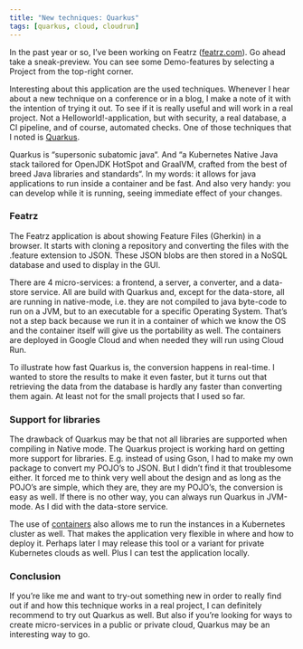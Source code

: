 ```yaml
---
title: "New techniques: Quarkus"
tags: [quarkus, cloud, cloudrun]
---
```



In the past year or so, I’ve been working on Featrz ([featrz.com](https://featrz.com/)). Go ahead take a sneak-preview. You can see some Demo-features by selecting a Project from the top-right corner.

Interesting about this application are the used techniques. Whenever I hear about a new technique on a conference or in a blog, I make a note of it with the intention of trying it out. To see if it is really useful and will work in a real project. Not a Helloworld!-application, but with security, a real database, a CI pipeline, and of course, automated checks. One of those techniques that I noted is [Quarkus](https://quarkus.io/).

Quarkus is “supersonic subatomic java“. And “a Kubernetes Native Java stack tailored for OpenJDK HotSpot and GraalVM, crafted from the best of breed Java libraries and standards“. In my words: it allows for java applications to run inside a container and be fast. And also very handy: you can develop while it is running, seeing immediate effect of your changes.

### Featrz
The Featrz application is about showing Feature Files (Gherkin) in a browser. It starts with cloning a repository and converting the files with the .feature extension to JSON. These JSON blobs are then stored in a NoSQL database and used to display in the GUI.

There are 4 micro-services: a frontend, a server, a converter, and a data-store service. All are build with Quarkus and, except for the data-store, all are running in native-mode, i.e. they are not compiled to java byte-code to run on a JVM, but to an executable for a specific Operating System. That’s not a step back because we run it in a container of which we know the OS and the container itself will give us the portability as well. The containers are deployed in Google Cloud and when needed they will run using Cloud Run.

To illustrate how fast Quarkus is, the conversion happens in real-time. I wanted to store the results to make it even faster, but it turns out that retrieving the data from the database is hardly any faster than converting them again. At least not for the small projects that I used so far.

### Support for libraries
The drawback of Quarkus may be that not all libraries are supported when compiling in Native mode. The Quarkus project is working hard on getting more support for libraries. E.g. instead of using Gson, I had to make my own package to convert my POJO’s to JSON. But I didn’t find it that troublesome either. It forced me to think very well about the design and as long as the POJO’s are simple, which they are, they are my POJO’s, the conversion is easy as well. If there is no other way, you can always run Quarkus in JVM-mode. As I did with the data-store service.

The use of [containers](https://quarkus.io/vision/container-first) also allows me to run the instances in a Kubernetes cluster as well. That makes the application very flexible in where and how to deploy it. Perhaps later I may release this tool or a variant for private Kubernetes clouds as well. Plus I can test the application locally.

### Conclusion
If you’re like me and want to try-out something new in order to really find out if and how this technique works in a real project, I can definitely recommend to try out Quarkus as well. But also if you’re looking for ways to create micro-services in a public or private cloud, Quarkus may be an interesting way to go.